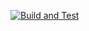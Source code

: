 [![Build and Test](https://github.com/lakladon/durak/actions/workflows/deploy.yml/badge.svg)](https://github.com/lakladon/durak/actions/workflows/deploy.yml)
